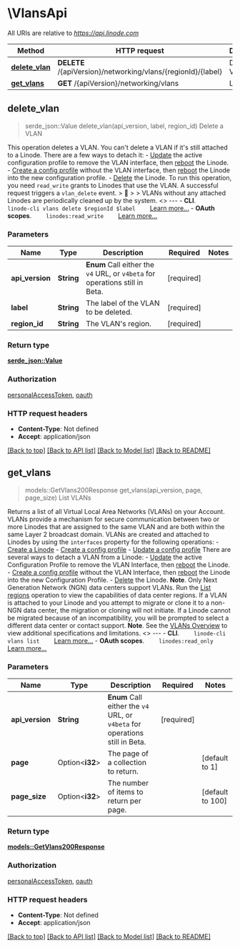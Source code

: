 # \VlansApi

All URIs are relative to *https://api.linode.com*

Method | HTTP request | Description
------------- | ------------- | -------------
[**delete_vlan**](VlansApi.md#delete_vlan) | **DELETE** /{apiVersion}/networking/vlans/{regionId}/{label} | Delete a VLAN
[**get_vlans**](VlansApi.md#get_vlans) | **GET** /{apiVersion}/networking/vlans | List VLANs



## delete_vlan

> serde_json::Value delete_vlan(api_version, label, region_id)
Delete a VLAN

This operation deletes a VLAN. You can't delete a VLAN if it's still attached to a Linode. There are a few ways to detach it: - [Update](https://techdocs.akamai.com/linode-api/reference/put-linode-config) the active configuration profile to remove the VLAN interface, then [reboot](https://techdocs.akamai.com/linode-api/reference/post-reboot-linode-instance) the Linode. - [Create a config profile](https://techdocs.akamai.com/linode-api/reference/post-add-linode-config) without the VLAN interface, then [reboot](https://techdocs.akamai.com/linode-api/reference/post-reboot-linode-instance) the Linode into the new configuration profile. - [Delete](https://techdocs.akamai.com/linode-api/reference/delete-linode-instance) the Linode.  To run this operation, you need `read_write` grants to Linodes that use the VLAN.  A successful request triggers a `vlan_delete` event.  > 📘 > > VLANs without any attached Linodes are periodically cleaned up by the system.   <<LB>>  ---   - __CLI__.      ```     linode-cli vlans delete $regionId $label     ```      [Learn more...](https://techdocs.akamai.com/cloud-computing/docs/getting-started-with-the-linode-cli)  - __OAuth scopes__.      ```     linodes:read_write     ```      [Learn more...](https://techdocs.akamai.com/linode-api/reference/get-started#oauth)

### Parameters


Name | Type | Description  | Required | Notes
------------- | ------------- | ------------- | ------------- | -------------
**api_version** | **String** | __Enum__ Call either the `v4` URL, or `v4beta` for operations still in Beta. | [required] |
**label** | **String** | The label of the VLAN to be deleted. | [required] |
**region_id** | **String** | The VLAN's region. | [required] |

### Return type

[**serde_json::Value**](serde_json::Value.md)

### Authorization

[personalAccessToken](../README.md#personalAccessToken), [oauth](../README.md#oauth)

### HTTP request headers

- **Content-Type**: Not defined
- **Accept**: application/json

[[Back to top]](#) [[Back to API list]](../README.md#documentation-for-api-endpoints) [[Back to Model list]](../README.md#documentation-for-models) [[Back to README]](../README.md)


## get_vlans

> models::GetVlans200Response get_vlans(api_version, page, page_size)
List VLANs

Returns a list of all Virtual Local Area Networks (VLANs) on your Account. VLANs provide a mechanism for secure communication between two or more Linodes that are assigned to the same VLAN and are both within the same Layer 2 broadcast domain.  VLANs are created and attached to Linodes by using the `interfaces` property for the following operations:  - [Create a Linode](https://techdocs.akamai.com/linode-api/reference/post-linode-instance) - [Create a config profile](https://techdocs.akamai.com/linode-api/reference/post-add-linode-config) - [Update a config profile](https://techdocs.akamai.com/linode-api/reference/put-linode-config)  There are several ways to detach a VLAN from a Linode:  - [Update](https://techdocs.akamai.com/linode-api/reference/put-linode-config) the active Configuration Profile to remove the VLAN Interface, then [reboot](https://techdocs.akamai.com/linode-api/reference/post-reboot-linode-instance) the Linode. - [Create a config profile](https://techdocs.akamai.com/linode-api/reference/post-add-linode-config) without the VLAN Interface, then [reboot](https://techdocs.akamai.com/linode-api/reference/post-reboot-linode-instance) the Linode into the new Configuration Profile. - [Delete](https://techdocs.akamai.com/linode-api/reference/delete-linode-instance) the Linode.  __Note__. Only Next Generation Network (NGN) data centers support VLANs. Run the [List regions](https://techdocs.akamai.com/linode-api/reference/get-regions) operation to view the capabilities of data center regions. If a VLAN is attached to your Linode and you attempt to migrate or clone it to a non-NGN data center, the migration or cloning will not initiate. If a Linode cannot be migrated because of an incompatibility, you will be prompted to select a different data center or contact support.  __Note__. See the [VLANs Overview](https://www.linode.com/docs/products/networking/vlans/#technical-specifications) to view additional specifications and limitations.   <<LB>>  ---   - __CLI__.      ```     linode-cli vlans list     ```      [Learn more...](https://techdocs.akamai.com/cloud-computing/docs/getting-started-with-the-linode-cli)  - __OAuth scopes__.      ```     linodes:read_only     ```      [Learn more...](https://techdocs.akamai.com/linode-api/reference/get-started#oauth)

### Parameters


Name | Type | Description  | Required | Notes
------------- | ------------- | ------------- | ------------- | -------------
**api_version** | **String** | __Enum__ Call either the `v4` URL, or `v4beta` for operations still in Beta. | [required] |
**page** | Option<**i32**> | The page of a collection to return. |  |[default to 1]
**page_size** | Option<**i32**> | The number of items to return per page. |  |[default to 100]

### Return type

[**models::GetVlans200Response**](get_vlans_200_response.md)

### Authorization

[personalAccessToken](../README.md#personalAccessToken), [oauth](../README.md#oauth)

### HTTP request headers

- **Content-Type**: Not defined
- **Accept**: application/json

[[Back to top]](#) [[Back to API list]](../README.md#documentation-for-api-endpoints) [[Back to Model list]](../README.md#documentation-for-models) [[Back to README]](../README.md)

